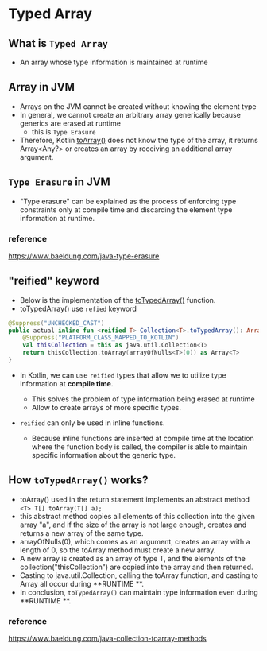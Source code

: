 # Typed Array

## What is `Typed Array`

- An array whose type information is maintained at runtime

## Array in JVM

- Arrays on the JVM cannot be created without knowing the element type
- In general, we cannot create an arbitrary array generically because generics are erased at
  runtime
    - this is `Type Erasure`
- Therefore,
  Kotlin [toArray()](https://kotlinlang.org/api/latest/jvm/stdlib/kotlin.collections/-abstract-collection/to-array.html)
  does not
  know the type of the array, it returns Array<Any?> or creates an array by receiving an additional array argument.

## `Type Erasure` in JVM

- "Type erasure" can be explained as the process of enforcing type constraints only at compile time and discarding the
  element type information at runtime.

### reference

https://www.baeldung.com/java-type-erasure

## "reified" keyword

- Below is the implementation of
  the [toTypedArray()](https://kotlinlang.org/api/latest/jvm/stdlib/kotlin.collections/to-typed-array.html) function.
- toTypedArray() use `refied` keyword

```kotlin
@Suppress("UNCHECKED_CAST")
public actual inline fun <reified T> Collection<T>.toTypedArray(): Array<T> {
    @Suppress("PLATFORM_CLASS_MAPPED_TO_KOTLIN")
    val thisCollection = this as java.util.Collection<T>
    return thisCollection.toArray(arrayOfNulls<T>(0)) as Array<T>
}
```

- In Kotlin, we can use `reified` types that allow we to utilize type information at **compile time**.
    - This solves the problem of type information being erased at runtime
    - Allow to create arrays of more specific types.

- `reified` can only be used in inline functions.
    - Because inline functions are inserted at compile time at the location
      where the function body is called, the compiler is able to maintain specific information about the generic type.

## How `toTypedArray()` works?

- toArray() used in the return statement implements an abstract method `<T> T[] toArray(T[] a);`
- this abstract method copies all elements of this collection into the given array "a", and if the size of the array is
  not large enough, creates and returns a new array of the same type.
- arrayOfNulls<T>(0), which comes as an argument, creates an array with a length of 0, so the toArray method must create
  a new array.
- A new array is created as an array of type T, and the elements of the collection("thisCollection") are copied into the
  array and then
  returned.
- Casting to java.util.Collection<T>, calling the toArray function, and casting to Array<T> all occur during **RUNTIME
  **.
- In conclusion, `toTypedArray()` can maintain type information even during **RUNTIME
  **.

### reference

https://www.baeldung.com/java-collection-toarray-methods
